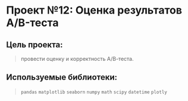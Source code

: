 # Проект №12: Оценка результатов A/B-теста

## Цель проекта: 
> провести оценку и корректность A/В-теста.


## Используемые библиотеки: 
> `pandas` `matplotlib` `seaborn` `numpy` `math` `scipy` `datetime` `plotly`
